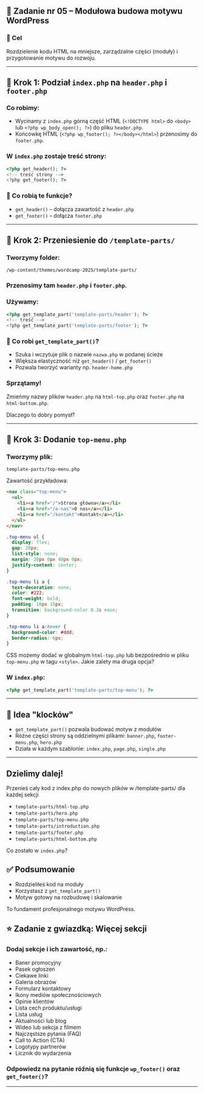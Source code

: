 ## 🧱 Zadanie nr 05 – Modułowa budowa motywu WordPress

### 🌟 Cel

Rozdzielenie kodu HTML na mniejsze, zarządzalne części (moduły) i przygotowanie motywu do rozwoju.

---

## 🔹 Krok 1: Podział `index.php` na `header.php` i `footer.php`

### Co robimy:

- Wycinamy z `index.php` górną część HTML (`<!DOCTYPE html>` do `<body>` lub `<?php wp_body_open(); ?>`) do pliku `header.php`.
- Końcówkę HTML (`<?php wp_footer(); ?></body></html>`) przenosimy do `footer.php`.

### W `index.php` zostaje treść strony:

```php
<?php get_header(); ?>
<!-- treść strony -->
<?php get_footer(); ?>
```

### 🧐 Co robią te funkcje?

- `get_header()` – dołącza zawartość z `header.php`
- `get_footer()` – dołącza `footer.php`

---

## 🔹 Krok 2: Przeniesienie do `/template-parts/`

### Tworzymy folder:

```
/wp-content/themes/wordcamp-2025/template-parts/
```

### Przenosimy tam `header.php` i `footer.php`.

### Używamy:

```php
<?php get_template_part('template-parts/header'); ?>
<!-- treść -->
<?php get_template_part('template-parts/footer'); ?>
```

### 🧐 Co robi `get_template_part()`?

- Szuka i wczytuje plik o nazwie `nazwa.php` w podanej ścieże
- Większa elastyczność niż `get_header()` / `get_footer()`
- Pozwala tworzyć warianty np. `header-home.php`

### Sprzątamy!

Zmieńmy nazwy plików `header.php` na `html-top.php` oraz `footer.php` na `html-bottom.php`.

Dlaczego to dobry pomysł?

---

## 🔹 Krok 3: Dodanie `top-menu.php`

### Tworzymy plik:

```
template-parts/top-menu.php
```

Zawartość przykładowa:

```html
<nav class="top-menu">
  <ul>
    <li><a href="/">Strona główna</a></li>
    <li><a href="/o-nas">O nas</a></li>
    <li><a href="/kontakt">Kontakt</a></li>
  </ul>
</nav>
```

```css
.top-menu ul {
  display: flex;
  gap: 20px;
  list-style: none;
  margin: 20px 0px 40px 0px;
  justify-content: center;
}

.top-menu li a {
  text-decoration: none;
  color: #222;
  font-weight: bold;
  padding: 10px 15px;
  transition: background-color 0.3s ease;
}

.top-menu li a:hover {
  background-color: #ddd;
  border-radius: 6px;
}
```

CSS możemy dodać w globalnym `html-top.php` lub bezpośrednio w pliku `top-menu.php` w tagu `<style>`. Jakie zalety ma druga opcja?

### W `index.php`:

```php
<?php get_template_part('template-parts/top-menu'); ?>
```

---

## 🧐 Idea "klocków"

- `get_template_part()` pozwala budować motyw z modułów
- Różne części strony są oddzielnymi plikami: `banner.php`, `footer-menu.php`, `hero.php`
- Działa w każdym szablonie: `index.php`, `page.php`, `single.php`

---

## Dzielimy dalej!

Przenieś cały kod z index.php do nowych plików w /template-parts/ dla każdej sekcji

- `template-parts/html-top.php`
- `template-parts/hero.php`
- `template-parts/top-menu.php`
- `template-parts/introduction.php`
- `template-parts/footer.php`
- `template-parts/html-bottom.php`

Co zostało w `index.php`?

## ✅ Podsumowanie

- Rozdzieliłeś kod na moduły
- Korzystasz z `get_template_part()`
- Motyw gotowy na rozbudowę i skalowanie

To fundament profesjonalnego motywu WordPress.

## ⭐ Zadanie z gwiazdką: Więcej sekcji

### Dodaj sekcje i ich zawartość, np.:

- Baner promocyjny
- Pasek ogłoszeń
- Ciekawe linki
- Galeria obrazów
- Formularz kontaktowy
- Ikony mediów społecznościowych
- Opinie klientów
- Lista cech produktu/usługi
- Lista usług
- Aktualności lub blog
- Wideo lub sekcja z filmem
- Najczęstsze pytania (FAQ)
- Call to Action (CTA)
- Logotypy partnerów
- Licznik do wydarzenia

### Odpowiedz na pytanie róźnią się funkcje `wp_footer()` oraz `get_footer()`?
---
